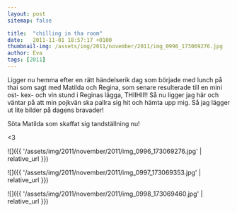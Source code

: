 ```yaml
---
layout: post
sitemap: false

title:  "chilling in tha room"
date:   2011-11-01 18:57:17 +0100
thumbnail-img: /assets/img/2011/november/2011/img_0996_173069276.jpg
author: Eva
tags: [2011]
---
```




Ligger nu hemma efter en rätt händelserik dag som började med lunch på thai som sagt med Matilda och Regina, som senare resulterade till en mini ost- kex- och vin stund i Reginas lägga, THIIHII!! Så nu ligger jag här och väntar på att min pojkvän ska pallra sig hit och hämta upp mig. Så jag lägger ut lite bilder på dagens bravader!















Söta Matilda som skaffat sig tandställning nu!













<3

![]({{ '/assets/img/2011/november/2011/img_0996_173069276.jpg'  | relative_url }})

![]({{ '/assets/img/2011/november/2011/img_0997_173069353.jpg'  | relative_url }})

![]({{ '/assets/img/2011/november/2011/img_0998_173069460.jpg'  | relative_url }})

